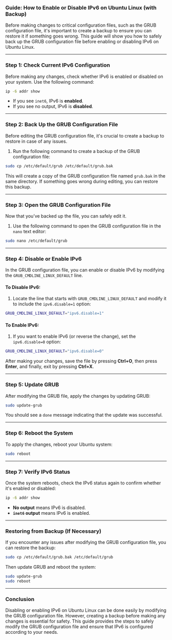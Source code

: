 ### Guide: How to Enable or Disable IPv6 on Ubuntu Linux (with Backup)

Before making changes to critical configuration files, such as the GRUB configuration file, it's important to create a backup to ensure you can restore it if something goes wrong. This guide will show you how to safely back up the GRUB configuration file before enabling or disabling IPv6 on Ubuntu Linux.

---

### **Step 1: Check Current IPv6 Configuration**

Before making any changes, check whether IPv6 is enabled or disabled on your system. Use the following command:

```bash
ip -6 addr show
```

- If you see `inet6`, IPv6 is **enabled**.
- If you see no output, IPv6 is **disabled**.

---

### **Step 2: Back Up the GRUB Configuration File**

Before editing the GRUB configuration file, it's crucial to create a backup to restore in case of any issues.

1. Run the following command to create a backup of the GRUB configuration file:

```bash
sudo cp /etc/default/grub /etc/default/grub.bak
```

This will create a copy of the GRUB configuration file named `grub.bak` in the same directory. If something goes wrong during editing, you can restore this backup.

---

### **Step 3: Open the GRUB Configuration File**

Now that you’ve backed up the file, you can safely edit it.

1. Use the following command to open the GRUB configuration file in the `nano` text editor:

```bash
sudo nano /etc/default/grub
```

---

### **Step 4: Disable or Enable IPv6**

In the GRUB configuration file, you can enable or disable IPv6 by modifying the `GRUB_CMDLINE_LINUX_DEFAULT` line.

#### **To Disable IPv6:**

1. Locate the line that starts with `GRUB_CMDLINE_LINUX_DEFAULT` and modify it to include the `ipv6.disable=1` option:

```bash
GRUB_CMDLINE_LINUX_DEFAULT="ipv6.disable=1"
```

#### **To Enable IPv6:**

1. If you want to enable IPv6 (or reverse the change), set the `ipv6.disable=0` option:

```bash
GRUB_CMDLINE_LINUX_DEFAULT="ipv6.disable=0"
```

After making your changes, save the file by pressing **Ctrl+O**, then press **Enter**, and finally, exit by pressing **Ctrl+X**.

---

### **Step 5: Update GRUB**

After modifying the GRUB file, apply the changes by updating GRUB:

```bash
sudo update-grub
```

You should see a `done` message indicating that the update was successful.

---

### **Step 6: Reboot the System**

To apply the changes, reboot your Ubuntu system:

```bash
sudo reboot
```

---

### **Step 7: Verify IPv6 Status**

Once the system reboots, check the IPv6 status again to confirm whether it's enabled or disabled:

```bash
ip -6 addr show
```

- **No output** means IPv6 is disabled.
- **`inet6` output** means IPv6 is enabled.

---

### **Restoring from Backup (If Necessary)**

If you encounter any issues after modifying the GRUB configuration file, you can restore the backup:

```bash
sudo cp /etc/default/grub.bak /etc/default/grub
```

Then update GRUB and reboot the system:

```bash
sudo update-grub
sudo reboot
```

---

### **Conclusion**

Disabling or enabling IPv6 on Ubuntu Linux can be done easily by modifying the GRUB configuration file. However, creating a backup before making any changes is essential for safety. This guide provides the steps to safely modify the GRUB configuration file and ensure that IPv6 is configured according to your needs.